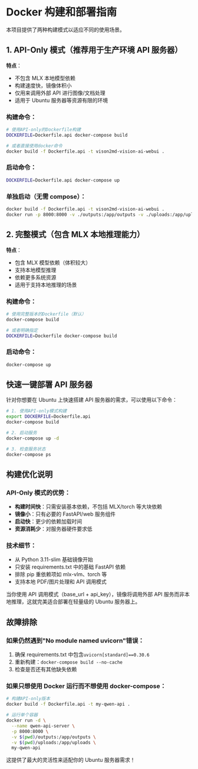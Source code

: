 # Docker 构建和部署指南

本项目提供了两种构建模式以适应不同的使用场景。

## 1. API-Only 模式（推荐用于生产环境 API 服务器）

**特点**：

- 不包含 MLX 本地模型依赖
- 构建速度快，镜像体积小
- 仅用来调用外部 API 进行图像/文档处理
- 适用于 Ubuntu 服务器等资源有限的环境

### 构建命令：

```bash
# 使用API-only的Dockerfile构建
DOCKERFILE=Dockerfile.api docker-compose build

# 或者直接使用docker命令
docker build -f Dockerfile.api -t vison2md-vision-ai-webui .
```

### 启动命令：

```bash
DOCKERFILE=Dockerfile.api docker-compose up
```

### 单独启动（无需 compose）：

```bash
docker build -f Dockerfile.api -t vison2md-vision-ai-webui .
docker run -p 8000:8000 -v ./outputs:/app/outputs -v ./uploads:/app/uploads vison2md-vision-ai-webui
```

## 2. 完整模式（包含 MLX 本地推理能力）

**特点**：

- 包含 MLX 模型依赖（体积较大）
- 支持本地模型推理
- 依赖更多系统资源
- 适用于支持本地推理的场景

### 构建命令：

```bash
# 使用完整版本的Dockerfile（默认）
docker-compose build

# 或者明确指定
DOCKERFILE=Dockerfile docker-compose build
```

### 启动命令：

```bash
docker-compose up
```

## 快速一键部署 API 服务器

针对你想要在 Ubuntu 上快速搭建 API 服务器的需求，可以使用以下命令：

```bash
# 1. 使用API-only模式构建
export DOCKERFILE=Dockerfile.api
docker-compose build

# 2. 启动服务
docker-compose up -d

# 3. 检查服务状态
docker-compose ps
```

## 构建优化说明

### API-Only 模式的优势：

- **构建时间快**：只需安装基本依赖，不包括 MLX/torch 等大块依赖
- **镜像小**：只有必要的 FastAPI/web 服务组件
- **启动快**：更少的依赖加载时间
- **资源消耗少**：对服务器硬件要求低

### 技术细节：

- 从 Python 3.11-slim 基础镜像开始
- 只安装 requirements.txt 中的基础 FastAPI 依赖
- 排除 pip 重依赖项如 mlx-vlm、torch 等
- 支持本地 PDF/图片处理和 API 调用模式

当你使用 API 调用模式（base_url + api_key），镜像将调用外部 API 服务而非本地推理，这就完美适合部署在轻量级的 Ubuntu 服务器上。

## 故障排除

### 如果仍然遇到"No module named uvicorn"错误：

1. 确保 requirements.txt 中包含`uvicorn[standard]==0.30.6`
2. 重新构建：`docker-compose build --no-cache`
3. 检查是否还有其他缺失依赖

### 如果只想使用 Docker 运行而不想使用 docker-compose：

```bash
# 构建API-only版本
docker build -f Dockerfile.api -t my-qwen-api .

# 运行单个容器
docker run -d \
  --name qwen-api-server \
  -p 8000:8000 \
  -v $(pwd)/outputs:/app/outputs \
  -v $(pwd)/uploads:/app/uploads \
  my-qwen-api
```

这提供了最大的灵活性来适配你的 Ubuntu 服务器需求！
